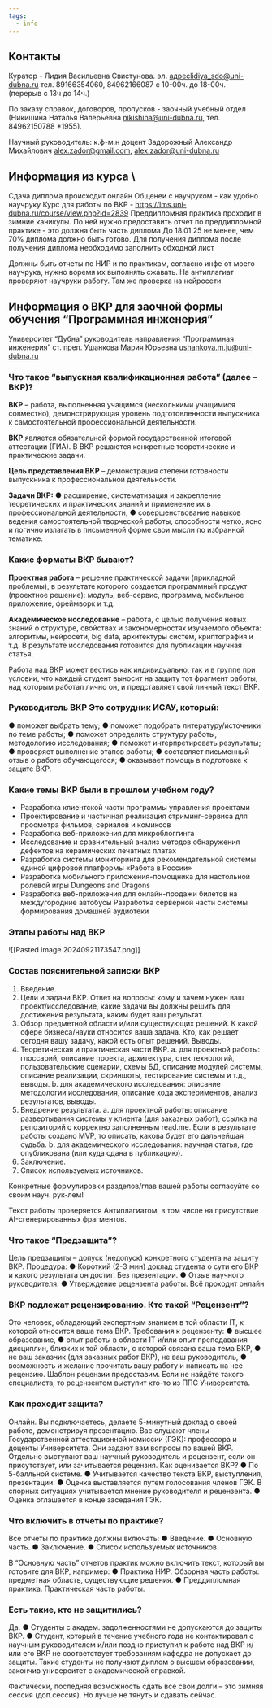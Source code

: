 ```yaml
---
tags:
  - info
---
```

## Контакты
Куратор - Лидия Васильевна Свистунова. эл. адресlidiya_sdo@uni-dubna.ru  тел. 89166354060, 84962166087 с 10-00ч. до 18-00ч. (перерыв с 13ч до 14ч.) 

По заказу справок, договоров, пропусков -  заочный учебный отдел (Никишина Наталья Валерьевна [nikishina@uni-dubna.ru](mailto:nikishina@uni-dubna.ru), тел. 84962150788 *1955).

Научный руководитель: к.ф-м.н доцент Задорожный Александр Михайлович [alex.zador@gmail.com](mailto:alex.zador@gmail.com), [alex.zador@uni-dubna.ru](mailto:alex.zador@uni-dubna.ru)

## Информация из курса \

Сдача диплома происходит онлайн
Общенеи с научруком - как удобно научруку
Курс для работы по ВКР - https://lms.uni-dubna.ru/course/view.php?id=2839
Преддипломная практика проходит в зимние каникулы. По ней нужно предоставить отчет по преддипломной практике - это должна быть часть диплома
До 18.01.25 не менее, чем 70% диплома должно быть готово.
Для получения диплома после получения диплома необходимо заполнить обходной лист

Должны быть отчеты по НИР и по практикам, согласно инфе от моего научрука, нужно воремя их выполнять сжавать. 
На антиплагиат проверяют научруки работу. Там же проверка на нейросети 
## Информация о ВКР для заочной формы обучения “Программная инженерия”

Университет “Дубна” руководитель направления “Программная инженерия” ст. преп. Ушанкова Мария Юрьевна ushankova.m.ju@uni-dubna.ru

### Что такое “выпускная квалификационная работа” (далее – ВКР)?

**ВКР** – работа, выполненная учащимся (несколькими учащимися совместно), демонстрирующая уровень подготовленности выпускника к самостоятельной профессиональной деятельности.

**ВКР** является обязательной формой государственной итоговой аттестации (ГИА). В ВКР решаются конкретные теоретические и практические задачи.

**Цель представления ВКР** – демонстрация степени готовности выпускника к профессиональной деятельности.

**Задачи ВКР:**
● расширение, систематизация и закрепление теоретических и практических знаний и
применение их в профессиональной деятельности,
● совершенствование навыков ведения самостоятельной творческой работы, способности
четко, ясно и логично излагать в письменной форме свои мысли по избранной тематике.

### Какие форматы ВКР бывают?
**Проектная работа** – решение практической задачи (прикладной проблемы), в результате которого создается программный продукт (проектное решение): модуль, веб-сервис, программа, мобильное приложение, фреймворк и т.д. 

**Академическое исследование** – работа, с целью получения новых знаний о структуре, свойствах и закономерностях изучаемого объекта: алгоритмы, нейросети, big data, архитектуры систем, криптография и т.д. В результате исследования готовится для публикации научная статья. 

Работа над ВКР может вестись как индивидуально, так и в группе при условии, что каждый студент выносит на защиту тот фрагмент работы, над которым работал лично он, и представляет свой личный текст ВКР.


### Руководитель ВКР Это сотрудник ИСАУ, который: 
● поможет выбрать тему; 
● поможет подобрать литературу/источники по теме работы; 
● поможет определить структуру работы, методологию исследования; 
● поможет интерпретировать результаты; 
● проверяет выполнение этапов работы; 
● составляет письменный отзыв о работе обучающегося; 
● оказывает помощь в подготовке к защите ВКР.

### Какие темы ВКР были в прошлом учебном году? 
- Разработка клиентской части программы управления проектами 
- Проектирование и частичная реализация стриминг-сервиса для просмотра фильмов, сериалов и комиксов 
- Разработка веб-приложения для микроблоггинга 
- Исследование и сравнительный анализ методов обнаружения дефектов на керамических печатных платах 
- Разработка системы мониторинга для рекомендательной системы единой цифровой платформы «Работа в России»
- Разработка мобильного приложения-помощника для настольной ролевой игры Dungeons and Dragons 
- Разработка веб-приложения для онлайн-продажи билетов на междугородние автобусы Разработка серверной части системы формирования домашней аудиотеки

### Этапы работы над ВКР
![[Pasted image 20240921173547.png]]
### Состав пояснительной записки ВКР
1. Введение. 
2. Цели и задачи ВКР. Ответ на вопросы: кому и зачем нужен ваш проект/исследование, какие задачи вы должны решить для достижения результата, каким будет ваш результат. 
3. Обзор предметной области и/или существующих решений. К какой сфере бизнеса/науки относится ваша задача. Кто, как решает сегодня вашу задачу, какой есть опыт решений. Выводы. 
4. Теоретическая и практическая части ВКР. a. для проектной работы: глоссарий, описание проекта, архитектура, стек технологий, пользовательские сценарии, схемы БД, описание модулей системы, описание реализации, скриншоты, тестирование системы и т.д., выводы. b. для академического исследования: описание методологии исследования, описание хода экспериментов, анализ результатов, выводы. 
5. Внедрение результата. 
	a. для проектной работы: описание развертывания системы у клиента (для заказных работ), ссылка на репозиторий с корректно заполненным read.me. Если в результате работы создано MVP, то описать, какова будет его дальнейшая судьба. 
	b. для академического исследования: научная статья, где опубликована (или куда сдана в публикацию). 
6. Заключение. 
7. Список используемых источников. 

Конкретные формулировки разделов/глав вашей работы согласуйте со своим науч. рук-лем! 

Текст работы проверяется Антиплагиатом, в том числе на присутствие AI-сгенерированных фрагментов.

### Что такое “Предзащита”? 
Цель предзащиты – допуск (недопуск) конкретного студента на защиту ВКР. 
Процедура: 
● Короткий (2-3 мин) доклад студента о сути его ВКР и какого результата он достиг. Без презентации. 
● Отзыв научного руководителя. 
● Утверждение рецензента работы. Всё проходит онлайн

### ВКР подлежат рецензированию. Кто такой “Рецензент”? 
Это человек, обладающий экспертным знанием в той области IT, к которой относится ваша тема ВКР. 
Требования к рецензенту: 
● высшее образование, 
● опыт работы в области IT и/или опыт преподавания дисциплин, близких к той области, с которой связана ваша тема ВКР, 
● не ваш заказчик (для заказных работ ВКР), не ваш руководитель,
● возможность и желание прочитать вашу работу и написать на нее рецензию. Шаблон рецензии предоставим. Если не найдёте такого специалиста, то рецензентом выступит кто-то из ППС Университета.

### Как проходит защита?

Онлайн. Вы подключаетесь, делаете 5-минутный доклад о своей работе, демонстрируя презентацию. 
Вас слушают члены Государственной аттестационной комиссии (ГЭК): профессора и доценты Университета. Они задают вам вопросы по вашей ВКР. Отдельно выступают ваш научный руководитель и рецензент, если он присутствует, или зачитывается рецензия. 
Как оценивается ВКР? 
● По 5-балльной системе. 
● Учитывается качество текста ВКР, выступления, презентации. 
● Оценка выставляется путем голосования членов ГЭК. В спорных ситуациях учитывается мнение руководителя и рецензента. 
● Оценка оглашается в конце заседания ГЭК.

### Что включить в отчеты по практике? 
Все отчеты по практике должны включать: 
● Введение. 
● Основную часть. 
● Заключение. 
● Список используемых источников. 

В “Основную часть” отчетов практик можно включить текст, который вы готовите для ВКР, например: 
● Практика НИР. Обзорная часть работы: предметная область, существующие решения. 
● Преддипломная практика. Практическая часть работы.


### Есть такие, кто не защитились? 
Да. 
● Студенты с академ. задолженностями не допускаются до защиты ВКР. 
● Студент, который в течение учебного года не контактировал с научным руководителем и/или поздно приступил к работе над ВКР и/или его ВКР не соответствует требованиям кафедра не допускает до защиты. Такие студенты не получают диплом о высшем образовании, закончив университет с академической справкой. 

Фактически, последняя возможность сдать все свои долги – это зимняя сессия (доп.сессия). Но лучше не тянуть и сдавать сейчас.